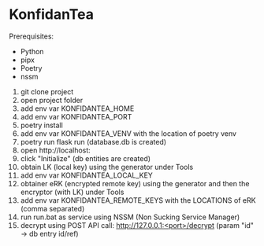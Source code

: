 # KonfidanTea

Prerequisites:
- Python
- pipx
- Poetry
- nssm

1. git clone project
2. open project folder
3. add env var KONFIDANTEA_HOME
4. add env var KONFIDANTEA_PORT
5. poetry install
6. add env var KONFIDANTEA_VENV with the location of poetry venv
7. poetry run flask run (database.db is created)
8. open http://localhost:<port>
9. click "Initialize" (db entities are created)
10. obtain LK (local key) using the generator under Tools
11. add env var KONFIDANTEA_LOCAL_KEY
12. obtainer eRK (encrypted remote key) using the generator and then the encryptor (with LK) under Tools
13. add env var KONFIDANTEA_REMOTE_KEYS with the LOCATIONS of eRK (comma separated)
14. run run.bat as service using NSSM (Non Sucking Service Manager)
15. decrypt using POST API call: http://127.0.0.1:<port>/decrypt (param "id" -> db entry id/ref)